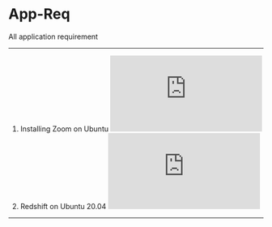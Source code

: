 # App-Req
All application requirement
***
1. Installing Zoom on Ubuntu ![[read]](https://github.com/syaifulahdan/App-Req/blob/main/Standar-App/zoom-ubuntu-20-04.md)
2. Redshift on Ubuntu 20.04  ![[read]](https://github.com/syaifulahdan/App-Req/blob/main/Standar-App/redshift-ubuntu-20-04.md)
***

